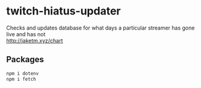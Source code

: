 # twitch-hiatus-updater
Checks and updates database for what days a particular streamer has gone live and has not <br>
http://jaketm.xyz/chart

## Packages
```javascript
npm i dotenv
npm i fetch
```

